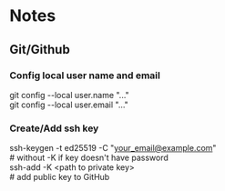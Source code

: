 # Notes

## Git/Github

### Config local user name and email

git config --local user.name "..."  
git config --local user.email "..."

### Create/Add ssh key

ssh-keygen -t ed25519 -C "your_email@example.com"  
\# without -K if key doesn't have password  
ssh-add -K \<path to private key\>  
\# add public key to GitHub  
